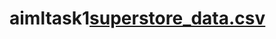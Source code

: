# aimltask1[superstore_data.csv](https://github.com/user-attachments/files/16513706/superstore_data.csv)
